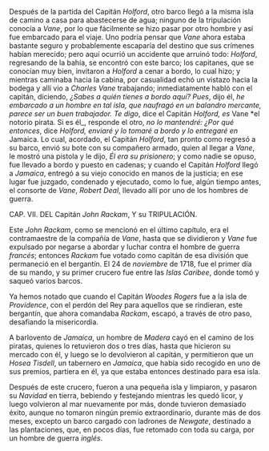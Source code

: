 Después de la partida del Capitán *Holford*, otro barco llegó a la misma isla de camino a casa para abastecerse de agua; ninguno de la tripulación conocía a *Vane*, por lo que fácilmente se hizo pasar por otro hombre y así fue embarcado para el viaje. Uno podría pensar que *Vane* ahora estaba bastante seguro y probablemente escaparía del destino que sus crímenes habían merecido; pero aquí ocurrió un accidente que arruinó todo: *Holford*, regresando de la bahía, se encontró con este barco; los capitanes, que se conocían muy bien, invitaron a *Holford* a cenar a bordo, lo cual hizo; y mientras caminaba hacia la cabina, por casualidad echó un vistazo hacia la bodega y allí vio a *Charles Vane* trabajando; inmediatamente habló con el capitán, diciendo, _¿Sabes a quién tienes a bordo aquí? Pues_, dijo él, _he embarcado a un hombre en tal isla, que naufragó en un balandro mercante, parece ser un buen trabajador. Te digo_, dice el Capitán *Holford, es* Vane *el notorio pirata. Si es él_, responde el otro, _no lo mantendré: ¿Por qué entonces_, dice *Holford, enviaré y lo tomaré a bordo y lo entregaré en* Jamaica. Lo cual, acordado, el Capitán *Holford*, tan pronto como regresó a su barco, envió su bote con su compañero armado, quien al llegar a *Vane*, le mostró una pistola y le dijo, _Él era su prisionero_; y como nadie se opuso, fue llevado a bordo y puesto en cadenas; y cuando el Capitán *Holford* llegó a *Jamaica*, entregó a su viejo conocido en manos de la justicia; en ese lugar fue juzgado, condenado y ejecutado, como lo fue, algún tiempo antes, el consorte de *Vane*, *Robert Deal*, llevado allí por uno de los hombres de guerra.

CAP. VII. DEL Capitán *John Rackam*, Y su TRIPULACIÓN.

Este *John Rackam*, como se mencionó en el último capítulo, era el contramaestre de la compañía de *Vane*, hasta que se dividieron y *Vane* fue expulsado por negarse a abordar y luchar contra el hombre de guerra *francés*; entonces *Rackam* fue votado como capitán de esa división que permaneció en el bergantín. El 24 de *noviembre* de 1718, fue el primer día de su mando, y su primer crucero fue entre las *Islas Caribee*, donde tomó y saqueó varios barcos.

Ya hemos notado que cuando el Capitán *Woodes Rogers* fue a la isla de *Providence*, con el perdón del Rey para aquellos que se rindieran, este bergantín, que ahora comandaba *Rackam*, escapó, a través de otro paso, desafiando la misericordia.

A barlovento de *Jamaica*, un hombre de *Madera* cayó en el camino de los piratas, quienes lo retuvieron dos o tres días, hasta que hicieron su mercado con él, y luego se lo devolvieron al capitán, y permitieron que un *Hosea Tisdell*, un tabernero en *Jamaica*, que había sido recogido en uno de sus premios, partiera en él, ya que estaba entonces destinado para esa isla.

Después de este crucero, fueron a una pequeña isla y limpiaron, y pasaron su *Navidad* en tierra, bebiendo y festejando mientras les quedó licor, y luego volvieron al mar nuevamente por más, donde tuvieron demasiado éxito, aunque no tomaron ningún premio extraordinario, durante más de dos meses, excepto un barco cargado con ladrones de *Newgate*, destinado a las plantaciones, que, en pocos días, fue retomado con toda su carga, por un hombre de guerra *inglés*.